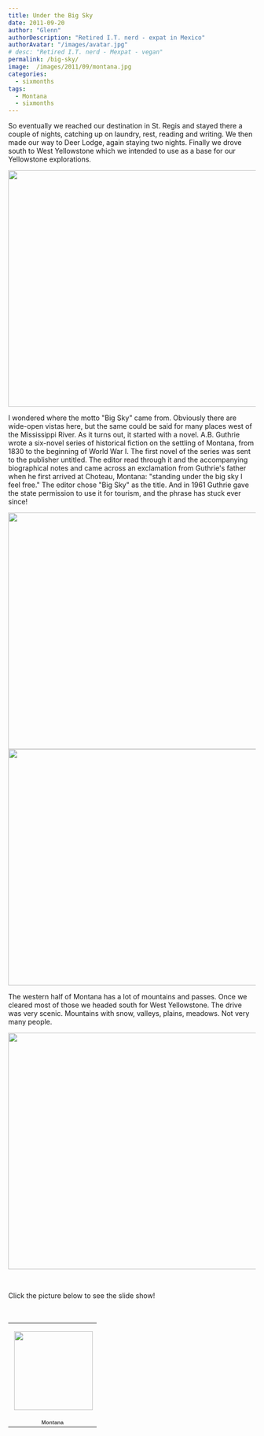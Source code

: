```yaml
---
title: Under the Big Sky
date: 2011-09-20
author: "Glenn"
authorDescription: "Retired I.T. nerd - expat in Mexico"
authorAvatar: "/images/avatar.jpg"
# desc: "Retired I.T. nerd - Mexpat - vegan"
permalink: /big-sky/
image:  /images/2011/09/montana.jpg
categories:
  - sixmonths
tags:
  - Montana
  - sixmonths
---
```

So eventually we reached our destination in St. Regis and stayed there a couple of nights, catching up on laundry, rest, reading and writing. We then made our way to Deer Lodge, again staying two nights. Finally we drove south to West Yellowstone which we intended to use as a base for our Yellowstone explorations.

<img class="alignnone" title="Welcome to Montana" src="https://lh6.googleusercontent.com/-0Y4eE1w7IE8/Tmose5yEmSI/AAAAAAAABts/5I-araGR2o0/s640/P1150216.JPG" alt="" width="640" height="480" />

I wondered where the motto "Big Sky" came from. Obviously there are wide-open vistas here, but the same could be said for many places west of the Mississippi River. As it turns out, it started with a novel. A.B. Guthrie wrote a six-novel series of historical fiction on the settling of Montana, from 1830 to the beginning of World War I. The first novel of the series was sent to the publisher untitled. The editor read through it and the accompanying biographical notes and came across an exclamation from Guthrie's father when he first arrived at Choteau, Montana: "standing under the big sky I feel free." The editor chose "Big Sky" as the title. And in 1961 Guthrie gave the state permission to use it for tourism, and the phrase has stuck ever since!

<img class="alignnone" title="Wheat" src="https://lh5.googleusercontent.com/-gdzNIRwwX8k/TniFAVYzPkI/AAAAAAAABzs/kCHPtgZUvbY/s640/P1150271.JPG" alt="" width="640" height="480" />

<img class="alignnone" title="Man's attempt to keep snow drifts off of the freeways" src="https://lh4.googleusercontent.com/-BPgC5ompLOc/TniFXTEOWyI/AAAAAAAABzw/3kn8zy67eVE/s640/P1150273.JPG" alt="" width="640" height="480" />

The western half of Montana has a lot of mountains and passes. Once we cleared most of those we headed south for West Yellowstone. The drive was very scenic. Mountains with snow, valleys, plains, meadows. Not very many people.

<img class="alignnone" title="Mountains" src="https://lh6.googleusercontent.com/-IZ-0cuVZzR8/TniGf7vmrlI/AAAAAAAABz8/AlhsELxbiwk/s640/P1150282.JPG" alt="" width="640" height="480" />

&nbsp;

Click the picture below to see the slide show!

&nbsp;

<table style="width: 194px;">
  <tr>
    <td style="height: 194px; background: url('https://picasaweb.google.com/s/c/transparent_album_background.gif') no-repeat left;" align="center">
      <a href="https://picasaweb.google.com/dixonge/Montana?authuser=0&feat=embedwebsite"><img style="margin: 1px 0 0 4px;" src="https://lh5.googleusercontent.com/-ZJePR6iCWnI/TmoseGqDoGE/AAAAAAAAB0A/FmQg5vkPZUI/s160-c/Montana.jpg" alt="" width="160" height="160" /></a>
    </td>
  </tr>
  
  <tr>
    <td style="text-align: center; font-family: arial,sans-serif; font-size: 11px;">
      <a style="color: #4d4d4d; font-weight: bold; text-decoration: none;" href="https://picasaweb.google.com/dixonge/Montana?authuser=0&feat=embedwebsite">Montana</a>
    </td>
  </tr>
</table>
